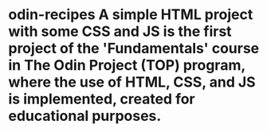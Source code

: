 # odin-recipes  A simple HTML project with some CSS and JS is the first project of the 'Fundamentals' course in The Odin Project (TOP) program, where the use of HTML, CSS, and JS is implemented, created for educational purposes.
